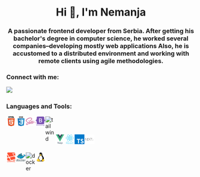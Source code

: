 <h1 align="center">Hi 👋, I'm Nemanja</h1>
<h3 align="center">
 A passionate frontend developer from Serbia. After getting his bachelor's degree in computer science, he worked several companies–developing mostly web applications Also, he is accustomed to a distributed environment and working with remote clients using agile methodologies.
</h3>

<h3 align="left">Connect with me:</h3>

 [<img src="https://img.shields.io/badge/linkedin-%230077B5.svg?&style=for-the-badge&logo=linkedin&logoColor=white" />](https://www.linkedin.com/in/nemanjamitic1985)


<h3 align="left">Languages and Tools:</h3>
<img align="left" alt="HTML5" width="26px" src="https://raw.githubusercontent.com/github/explore/80688e429a7d4ef2fca1e82350fe8e3517d3494d/topics/html/html.png" />
<img align="left" alt="CSS3" width="26px" src="https://raw.githubusercontent.com/github/explore/80688e429a7d4ef2fca1e82350fe8e3517d3494d/topics/css/css.png" />
<img align="left" alt="Sass" width="26px" src="https://raw.githubusercontent.com/github/explore/80688e429a7d4ef2fca1e82350fe8e3517d3494d/topics/sass/sass.png" /> 
<img align="left"  width="26px" src="https://raw.githubusercontent.com/devicons/devicon/master/icons/bootstrap/bootstrap-plain-wordmark.svg" alt="bootstrap" />
<img align="left" width="26px" src="https://www.vectorlogo.zone/logos/tailwindcss/tailwindcss-icon.svg" alt="tailwind"  />

<br><br>

<img align="left" width="26px" src="https://raw.githubusercontent.com/devicons/devicon/master/icons/vuejs/vuejs-original-wordmark.svg" />
<img align="left" width="26px" src="https://raw.githubusercontent.com/devicons/devicon/master/icons/react/react-original-wordmark.svg" />
<img align="left" alt="Typescript" width="26px" src="https://raw.githubusercontent.com/github/explore/80688e429a7d4ef2fca1e82350fe8e3517d3494d/topics/typescript/typescript.png" />
<img align="left" alt="NextJS" width="26px" src="https://raw.githubusercontent.com/github/explore/28b02bbc9ad9f7a503c43775aebeb515dc2da5fc/topics/nextjs/nextjs.png" />

<br><br>

<img align="left" width="26px" src="https://raw.githubusercontent.com/devicons/devicon/master/icons/laravel/laravel-plain-wordmark.svg" alt="laravel" />
<img align="left" width="26px" src="https://raw.githubusercontent.com/devicons/devicon/master/icons/docker/docker-original-wordmark.svg" alt="docker" />
<img align="left" width="26px" src="https://www.vectorlogo.zone/logos/git-scm/git-scm-icon.svg" alt="docker" />
<img align="left" width="26px" src="https://raw.githubusercontent.com/devicons/devicon/master/icons/linux/linux-original.svg" alt="linux" />

